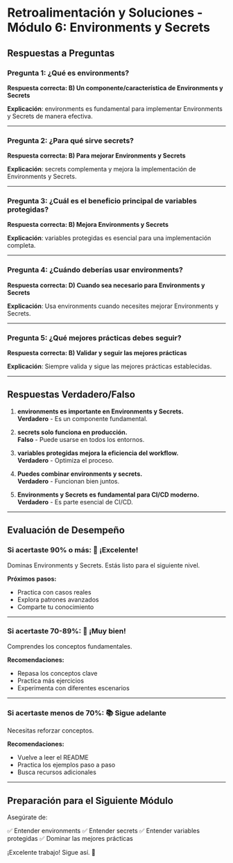 # Retroalimentación y Soluciones - Módulo 6: Environments y Secrets

## Respuestas a Preguntas

### Pregunta 1: ¿Qué es environments?
**Respuesta correcta: B) Un componente/característica de Environments y Secrets**

**Explicación**: environments es fundamental para implementar Environments y Secrets de manera efectiva.

---

### Pregunta 2: ¿Para qué sirve secrets?
**Respuesta correcta: B) Para mejorar Environments y Secrets**

**Explicación**: secrets complementa y mejora la implementación de Environments y Secrets.

---

### Pregunta 3: ¿Cuál es el beneficio principal de variables protegidas?
**Respuesta correcta: B) Mejora Environments y Secrets**

**Explicación**: variables protegidas es esencial para una implementación completa.

---

### Pregunta 4: ¿Cuándo deberías usar environments?
**Respuesta correcta: D) Cuando sea necesario para Environments y Secrets**

**Explicación**: Usa environments cuando necesites mejorar Environments y Secrets.

---

### Pregunta 5: ¿Qué mejores prácticas debes seguir?
**Respuesta correcta: B) Validar y seguir las mejores prácticas**

**Explicación**: Siempre valida y sigue las mejores prácticas establecidas.

---

## Respuestas Verdadero/Falso

1. **environments es importante en Environments y Secrets.**  
   **Verdadero** - Es un componente fundamental.

2. **secrets solo funciona en producción.**  
   **Falso** - Puede usarse en todos los entornos.

3. **variables protegidas mejora la eficiencia del workflow.**  
   **Verdadero** - Optimiza el proceso.

4. **Puedes combinar environments y secrets.**  
   **Verdadero** - Funcionan bien juntos.

5. **Environments y Secrets es fundamental para CI/CD moderno.**  
   **Verdadero** - Es parte esencial de CI/CD.

---

## Evaluación de Desempeño

### Si acertaste 90% o más: 🌟 ¡Excelente!
Dominas Environments y Secrets. Estás listo para el siguiente nivel.

**Próximos pasos:**
- Practica con casos reales
- Explora patrones avanzados
- Comparte tu conocimiento

---

### Si acertaste 70-89%: 💪 ¡Muy bien!
Comprendes los conceptos fundamentales.

**Recomendaciones:**
- Repasa los conceptos clave
- Practica más ejercicios
- Experimenta con diferentes escenarios

---

### Si acertaste menos de 70%: 📚 Sigue adelante
Necesitas reforzar conceptos.

**Recomendaciones:**
- Vuelve a leer el README
- Practica los ejemplos paso a paso
- Busca recursos adicionales

---

## Preparación para el Siguiente Módulo

Asegúrate de:

✅ Entender environments
✅ Entender secrets
✅ Entender variables protegidas
✅ Dominar las mejores prácticas

¡Excelente trabajo! Sigue así. 🚀
